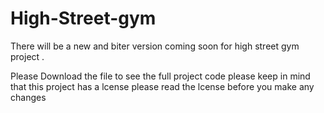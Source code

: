 # High-Street-gym
 There will be a new  and biter version  coming soon  for high street gym project . 
 
 Please   Download  the  file to see the  full project code 
  please  keep  in mind  that  this project  has a lcense  please   read the lcense before  you make any changes 

    
